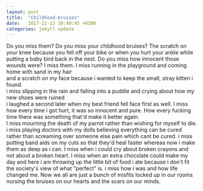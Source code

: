 ```yaml
---
layout: post
title:  "Childhood-bruises"
date:   2017-11-13 10:49:45 +0200
categories: jekyll update
---
```

Do you miss them? Do you miss your childhood bruises? 
The scratch on your knee because you fell off your bike or 
when you hurt your ankle while putting a baby bird back in the nest. 
Do you miss how innocent those wounds were? I miss them. 
I miss running in the playground and coming home with sand in my hair  
and a scratch on my face because i wanted to keep the small, stray kitten i found.  
i miss slipping in the rain and falling into a puddle and crying about how my new shoes were ruined  
i laughed a second later when my best friend fell face first as well. 
I miss how every time i got hurt, it was so innocent and pure. 
How every fucking time there was something that'd make it better again.  
I miss mourning the death of my parrot rather than wishing for myself to die. 
i miss playing doctors with my dolls believing everything can be cured 
rather than screaming over someone else pain which cant be cured. 
i miss putting band aids on my cuts so that they'd heal faster whereas now i make them as deep as i can. 
I miss when i could cry about broken crayons and not about a broken heart. 
I miss when an extra chocolate could make my day and 
here i am throwing up the little bit of food i ate because i don't fit the society's view of what "perfect" is. 
i miss how i was and how life changed me. 
Now we all are just a bunch of misfits locked up in our rooms nursing the bruises on our hearts and the scars on our minds. 
